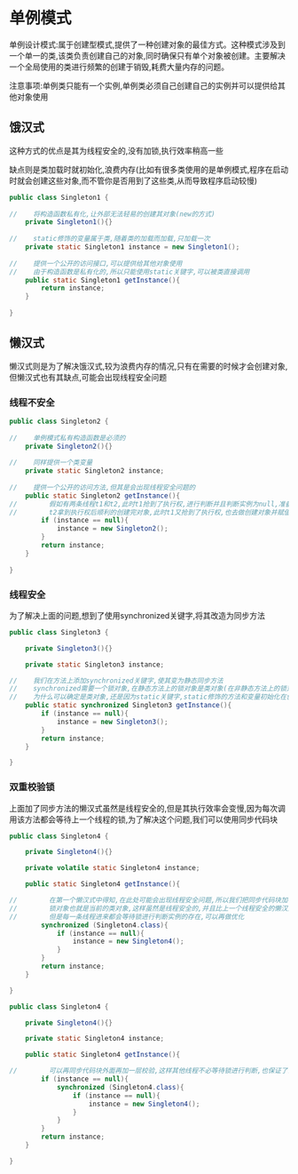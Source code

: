 # 单例模式

单例设计模式:属于创建型模式,提供了一种创建对象的最佳方式。这种模式涉及到一个单一的类,该类负责创建自己的对象,同时确保只有单个对象被创建。主要解决一个全局使用的类进行频繁的创建于销毁,耗费大量内存的问题。

注意事项:单例类只能有一个实例,单例类必须自己创建自己的实例并可以提供给其他对象使用

## 饿汉式

这种方式的优点是其为线程安全的,没有加锁,执行效率稍高一些

缺点则是类加载时就初始化,浪费内存(比如有很多类使用的是单例模式,程序在启动时就会创建这些对象,而不管你是否用到了这些类,从而导致程序启动较慢)

```java
public class Singleton1 {
    
//    将构造函数私有化,让外部无法轻易的创建其对象(new的方式)
    private Singleton1(){}
    
//    static修饰的变量属于类,随着类的加载而加载,只加载一次
    private static Singleton1 instance = new Singleton1();
    
//    提供一个公开的访问接口,可以提供给其他对象使用
//    由于构造函数是私有化的,所以只能使用static关键字,可以被类直接调用
    public static Singleton1 getInstance(){
        return instance;
    }
    
}
```

## 懒汉式

懒汉式则是为了解决饿汉式,较为浪费内存的情况,只有在需要的时候才会创建对象,但懒汉式也有其缺点,可能会出现线程安全问题

### 线程不安全

```java
public class Singleton2 {
    
//    单例模式私有构造函数是必须的
    private Singleton2(){}
    
//    同样提供一个类变量
    private static Singleton2 instance;
    
//    提供一个公开的访问方法,但其是会出现线程安全问题的
    public static Singleton2 getInstance(){
//        假如有两条线程t1和t2,此时t1抢到了执行权,进行判断并且判断实例为null,准备创建对象赋值时,被t2抢断
//        t2拿到执行权后顺利的创建完对象,此时t1又抢到了执行权,也去做创建对象并赋值的操作,便出现了创建出不同实例的情况
        if (instance == null){
            instance = new Singleton2();
        }
        return instance;
    }
    
}
```



### 线程安全

为了解决上面的问题,想到了使用synchronized关键字,将其改造为同步方法

```java
public class Singleton3 {

    private Singleton3(){}

    private static Singleton3 instance;

//    我们在方法上添加synchronized关键字,使其变为静态同步方法
//    synchronized需要一个锁对象,在静态方法上的锁对象是类对象(在非静态方法上的锁对象是this,谁调用这个方法this就指向谁),一个类的类对象也只有一个,符合做锁对象的要求
//    为什么可以确定是类对象,还是因为static关键字,static修饰的方法和变量初始化在创建对象之前,此时还没有this
    public static synchronized Singleton3 getInstance(){
        if (instance == null){
            instance = new Singleton3();
        }
        return instance;
    }

}
```



### 双重校验锁

上面加了同步方法的懒汉式虽然是线程安全的,但是其执行效率会变慢,因为每次调用该方法都会等待上一个线程的锁,为了解决这个问题,我们可以使用同步代码块

```java
public class Singleton4 {

    private Singleton4(){}

    private volatile static Singleton4 instance;

    public static Singleton4 getInstance(){

//        在第一个懒汉式中得知,在此处可能会出现线程安全问题,所以我们把同步代码块加在这里
//        锁对象也就是当前的类对象,这样虽然是线程安全的,并且比上一个线程安全的懒汉式看起来执行效率会更高
//        但是每一条线程进来都会等待锁进行判断实例的存在,可以再做优化
        synchronized (Singleton4.class){
            if (instance == null){
                instance = new Singleton4();
            }
        }
        return instance;
    }

}
```

```java
public class Singleton4 {

    private Singleton4(){}

    private static Singleton4 instance;

    public static Singleton4 getInstance(){

//        可以再同步代码块外面再加一层校验,这样其他线程不必等待锁进行判断,也保证了创建对象的安全性
        if (instance == null){
            synchronized (Singleton4.class){
                if (instance == null){
                    instance = new Singleton4();
                }
            }
        }
        return instance;
    }

}
```



